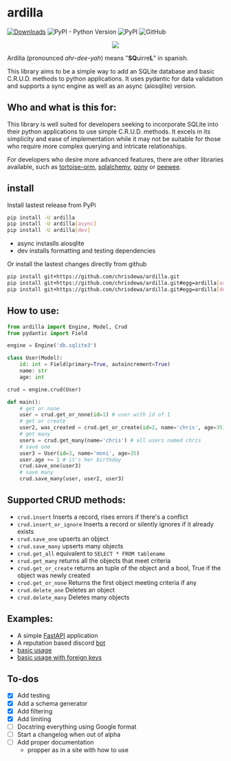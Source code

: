 # ardilla

[![Downloads](https://static.pepy.tech/badge/ardilla/month)](https://pepy.tech/project/ardilla) ![PyPI - Python Version](https://img.shields.io/pypi/pyversions/ardilla) ![PyPI](https://img.shields.io/pypi/v/ardilla) ![GitHub](https://img.shields.io/github/license/chrisdewa/ardilla) 

<div style="text-align:center">
  <img 
    src="https://images-ext-2.discordapp.net/external/sxevZWKA4UIZWNyt352zkHLGWrUMw_PV_jGWLXGPh_I/https/repository-images.githubusercontent.com/638528340/a0238c4e-addf-4130-a0fe-9a458be6cdc9?width=200&height=150"
  >  
</div>

Ardilla (pronounced *ahr-dee-yah*) means "**SQ**uirre**L**" in spanish.

This library aims to be a simple way to add an SQLite database and 
basic C.R.U.D. methods to python applications.
It uses pydantic for data validation and supports a sync engine as well
as an async (aiosqlite) version.

## Who and what is this for:

This library is well suited for developers seeking to incorporate SQLite into their python applications to use simple C.R.U.D. methods.
It excels in its simplicity and ease of implementation while it may not be suitable for those who require more complex querying and intricate relationships.

For developers who desire more advanced features, there are other libraries available, such as [tortoise-orm](https://github.com/tortoise/tortoise-orm), [sqlalchemy](https://github.com/sqlalchemy/sqlalchemy), [pony](https://github.com/ponyorm/pony) or [peewee](https://github.com/coleifer/peewee).


## install
Install lastest release from PyPi
```bash
pip install -U ardilla
pip install -U ardilla[async]
pip install -U ardilla[dev]
```
- async instaslls aiosqlite
- dev installs formatting and testing dependencies

Or install the lastest changes directly from github
```bash
pip install git+https://github.com/chrisdewa/ardilla.git
pip install git+https://github.com/chrisdewa/ardilla.git#egg=ardilla[async]
pip install git+https://github.com/chrisdewa/ardilla.git#egg=ardilla[dev]
```


## How to use:
```py
from ardilla import Engine, Model, Crud
from pydantic import Field

engine = Engine('db.sqlite3')

class User(Model):
    id: int = Field(primary=True, autoincrement=True) 
    name: str
    age: int

crud = engine.crud(User)

def main():
    # get or none
    user = crud.get_or_none(id=1) # user with id of 1
    # get or create
    user2, was_created = crud.get_or_create(id=2, name='chris', age=35)
    # get many
    users = crud.get_many(name='chris') # all users named chris
    # save one
    user3 = User(id=3, name='moni', age=35)
    user.age += 1 # it's her birthday
    crud.save_one(user3)
    # save many
    crud.save_many(user, user2, user3)
```

## Supported CRUD methods:
- `crud.insert` Inserts a record, rises errors if there's a conflict
- `crud.insert_or_ignore` Inserts a record or silently ignores if it already exists
- `crud.save_one` upserts an object
- `crud.save_many` upserts many objects
- `crud.get_all` equivalent to `SELECT * FROM tablename`
- `crud.get_many` returns all the objects that meet criteria
- `crud.get_or_create` returns an tuple of the object and a bool, True if the object was newly created
- `crud.get_or_none` Returns the first object meeting criteria if any
- `crud.delete_one` Deletes an object
- `crud.delete_many` Deletes many objects


## Examples:

- A simple [FastAPI](https://github.com/chrisdewa/ardilla/blob/master/examples/fastapi_app.py) application
- A reputation based discord [bot](https://github.com/chrisdewa/ardilla/blob/master/examples/rep_discord_bot.py)
- [basic usage](https://github.com/chrisdewa/ardilla/blob/master/examples/basic_usage.py)
- [basic usage with foreign keys](https://github.com/chrisdewa/ardilla/blob/master/examples/basic_usage_fk.py)

## To-dos

- [x] Add testing
- [x] Add a schema generator 
- [X] Add filtering
- [X] Add limiting
- [ ] Docstring everything using Google format
- [ ] Start a changelog when out of alpha
- [ ] Add proper documentation
  - propper as in a site with how to use